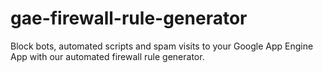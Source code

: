 # gae-firewall-rule-generator
Block bots, automated scripts and spam visits to your Google App Engine App with our automated firewall rule generator.
